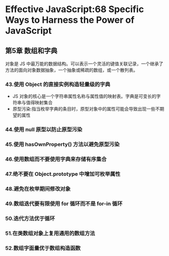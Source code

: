 # Effective JavaScript:68 Specific Ways to Harness the Power of JavaScript

## 第5章 数组和字典
对象是 JS 中最万能的数据结构。可以表示一个灵活的键值关联记录，一个继承了方法的面向对象数据抽象，一个抽象或稀疏的数组，或一个散列表。

### 43.使用 Object 的直接实例构造轻量级的字典
* JS 对象的核心是一个字符串属性名称与属性值的映射表。字典是可变长的字符串与值得映射集合
* 原型污染:指当枚举字典的条目时，原型对象中的属性可能会导致出现一些不期望的属性

### 44.使用 null 原型以防止原型污染

### 45.使用 hasOwnProperty() 方法以避免原型污染

### 46.使用数组而不要使用字典来存储有序集合

### 47.绝不要在 Object.prototype 中增加可枚举属性

### 48.避免在枚举期间修改对象

### 49.数组迭代要有限使用  for 循环而不是 for-in 循环

### 50.迭代方法优于循环

### 51.在类数组对象上复用通用的数组方法

### 52.数组字面量优于数组构造函数